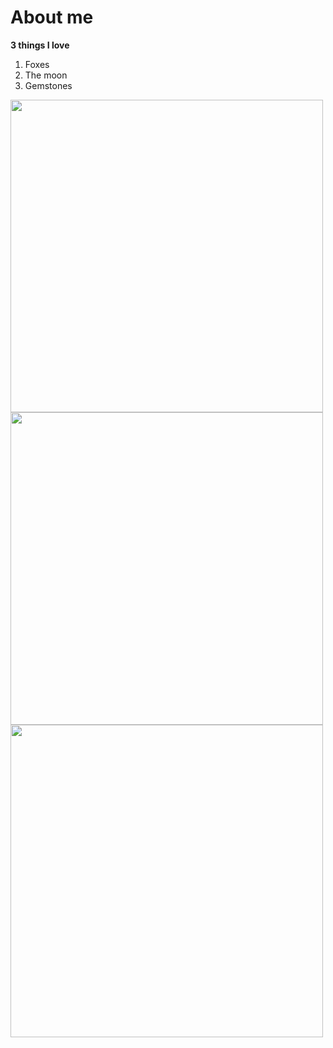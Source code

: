 # About me
**3 things I love**
1. Foxes
2. The moon
3. Gemstones
<img src="https://cdn.mos.cms.futurecdn.net/fiDmrNrJsmGD2t57x4dRdG-1200-80.jpg" width="500" height="500">
<img src="https://www.instyle.com/thmb/IC68yjuWNIPNJHXCpx-qcK1Sqco=/1777x1333/smart/filters:no_upscale():focal(899x598:901x600)/102121-moon-water-lead-2000-d00cbc928a604b818117467988d3ca10.jpg" width="500" height="500">
<img src="https://vamzzz.com/blog/wp-content/uploads/2019/09/gemstones-in-magic.jpg" width="500" height="500">
